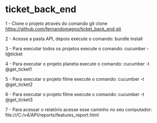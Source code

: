 # ticket_back_end

1 - Clone o projeto através do comando git clone https://github.com/fernandomagno/ticket_back_end.git

2 - Acesse a pasta API, depois execute o comando: bundle install

3 - Para executar todos os projetos execute o comando: cucumber -t@ticket

4 - Para executar o projeto planeta execute o comando: cucumber -t @get_ticket1

5 - Para executar o projeto filme execute o comando: cucumber -t @get_ticket2

6 - Para executar o projeto filme execute o comando: cucumber -t @get_ticket3

7 - Para acessar o relatório acesse esse caminho no seu computador: file:///C:/v4/API/reports/features_report.html
